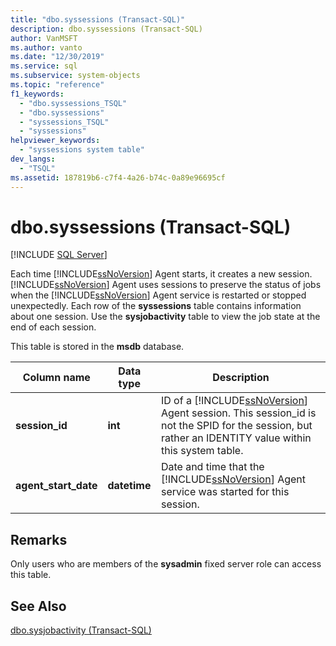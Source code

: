 ```yaml
---
title: "dbo.syssessions (Transact-SQL)"
description: dbo.syssessions (Transact-SQL)
author: VanMSFT
ms.author: vanto
ms.date: "12/30/2019"
ms.service: sql
ms.subservice: system-objects
ms.topic: "reference"
f1_keywords:
  - "dbo.syssessions_TSQL"
  - "dbo.syssessions"
  - "syssessions_TSQL"
  - "syssessions"
helpviewer_keywords:
  - "syssessions system table"
dev_langs:
  - "TSQL"
ms.assetid: 187819b6-c7f4-4a26-b74c-0a89e96695cf
---
```

# dbo.syssessions (Transact-SQL)

[!INCLUDE [SQL Server](../../includes/applies-to-version/sqlserver.md)]

Each time [!INCLUDE[ssNoVersion](../../includes/ssnoversion-md.md)] Agent starts, it creates a new session. [!INCLUDE[ssNoVersion](../../includes/ssnoversion-md.md)] Agent uses sessions to preserve the status of jobs when the [!INCLUDE[ssNoVersion](../../includes/ssnoversion-md.md)] Agent service is restarted or stopped unexpectedly. Each row of the **syssessions** table contains information about one session. Use the **sysjobactivity** table to view the job state at the end of each session.  
  
 This table is stored in the **msdb** database.  
  
|Column name|Data type|Description|  
|-----------------|---------------|-----------------|  
|**session_id**|**int**|ID of a [!INCLUDE[ssNoVersion](../../includes/ssnoversion-md.md)] Agent session. This session_id is not the SPID for the session, but rather an IDENTITY value within this system table.|  
|**agent_start_date**|**datetime**|Date and time that the [!INCLUDE[ssNoVersion](../../includes/ssnoversion-md.md)] Agent service was started for this session.|  
  
## Remarks  
 Only users who are members of the **sysadmin** fixed server role can access this table.  
  
## See Also  
 [dbo.sysjobactivity &#40;Transact-SQL&#41;](../../relational-databases/system-tables/dbo-sysjobactivity-transact-sql.md)  
  
  
